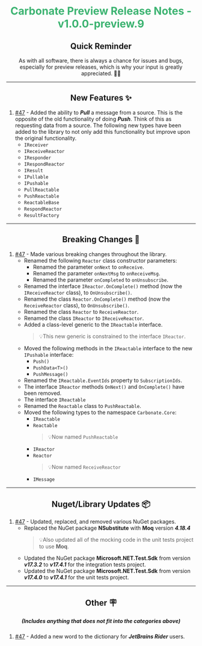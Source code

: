 <h1 align="center" style='color:mediumseagreen;font-weight:bold'>
    Carbonate Preview Release Notes - v1.0.0-preview.9
</h1>

<h2 align="center" style='font-weight:bold'>Quick Reminder</h2>

<div align="center">

As with all software, there is always a chance for issues and bugs, especially for preview releases, which is why your input is greatly appreciated. 🙏🏼
</div>

---

<h2 style="font-weight:bold" align="center">New Features ✨</h2>

1. [#47](https://github.com/KinsonDigital/Carbonate/issues/47) - Added the ability to _**Pull**_ a message from a source.  This is the opposite of the old functionality of doing _**Push**_.  Think of this as requesting data from a source.  The following new types have been added to the library to not only add this functionality but improve upon the original functionality.
   - `IReceiver`
   - `IReceiveReactor`
   - `IResponder`
   - `IRespondReactor`
   - `IResult`
   - `IPullable`
   - `IPushable`
   - `PullReactable`
   - `PushReactable`
   - `ReactableBase`
   - `RespondReactor`
   - `ResultFactory`

---

<h2 style="font-weight:bold" align="center">Breaking Changes 🧨</h2>

1. [#47](https://github.com/KinsonDigital/Carbonate/issues/47) - Made various breaking changes throughout the library.
   - Renamed the following `Reactor` class constructor parameters:
     - Renamed the parameter `onNext` to `onReceive`.
     - Renamed the parameter `onNextMsg` to `onReceiveMsg`.
     - Renamed the parameter `onCompleted` to `onUnsubscribe`.
   - Renamed the interface `IReactor.OnComplete()` method (now the `IReceiveReactor` class), to `OnUnsubscribe()`.
   - Renamed the class `Reactor.OnComplete()` method (now the `ReceiveReactor` class), to `OnUnsubscribe()`.
   - Renamed the class `Reactor` to `ReceiveReactor`.
   - Renamed the class `IReactor` to `IReceiveReactor`.
   - Added a class-level generic to the `IReactable` interface.
     >💡This new generic is constrained to the interface `IReactor`.
   - Moved the following methods in the `IReactable` interface to the new `IPushable` interface:
     - `Push()`
     - `PushData<T>()`
     - `PushMessage()`
   - Renamed the `IReactable.EventIds` property to `SubscriptionIds`.
   - The interface `IReactor` methods `OnNext()` and `OnComplete()` have been removed.
   - The interface `IReactable`
   - Renamed the `Reactable` class to `PushReactable`.
   - Moved the following types to the namespace `Carbonate.Core`:
     - `IReactable`
     - `Reactable`
       >💡Now named `PushReactable`
     - `IReactor`
     - `Reactor`
       >💡Now named `ReceiveReactor`
     - `IMessage`

---

<h2 style="font-weight:bold" align="center">Nuget/Library Updates 📦</h2>

1. [#47](https://github.com/KinsonDigital/Carbonate/issues/47) - Updated, replaced, and removed various NuGet packages.
   - Replaced the NuGet package **NSubstitute** with **Moq** version _**4.18.4**_
     >💡Also updated all of the mocking code in the unit tests project to use **Moq**.
   - Updated the NuGet package **Microsoft.NET.Test.Sdk** from version _**v17.3.2**_ to _**v17.4.1**_ for the integration tests project.
   - Updated the NuGet package **Microsoft.NET.Test.Sdk** from version _**v17.4.0**_ to _**v17.4.1**_ for the unit tests project.

---

<h2 style="font-weight:bold" align="center">Other 🪧</h2>
<h5 align="center">(Includes anything that does not fit into the categories above)</h5>

1. [#47](https://github.com/KinsonDigital/Carbonate/issues/47) - Added a new word to the dictionary for _**JetBrains Rider**_ users.
